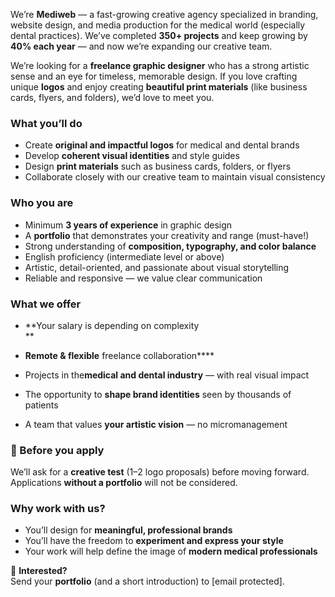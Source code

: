 We’re **Mediweb** — a fast-growing creative agency specialized in branding,
website design, and media production for the medical world (especially dental
practices). We’ve completed **350+ projects** and keep growing by **40% each
year** — and now we’re expanding our creative team.

We’re looking for a **freelance graphic designer** who has a strong artistic
sense and an eye for timeless, memorable design. If you love crafting unique
**logos** and enjoy creating **beautiful print materials** (like business
cards, flyers, and folders), we’d love to meet you.

### What you’ll do

  * Create **original and impactful logos** for medical and dental brands
  * Develop **coherent visual identities** and style guides
  * Design **print materials** such as business cards, folders, or flyers
  * Collaborate closely with our creative team to maintain visual consistency

### Who you are

  * Minimum **3 years of experience** in graphic design
  * A **portfolio** that demonstrates your creativity and range (must-have!)
  * Strong understanding of **composition, typography, and color balance**
  * English proficiency (intermediate level or above)
  * Artistic, detail-oriented, and passionate about visual storytelling
  * Reliable and responsive — we value clear communication

### What we offer

  * **Your salary is depending on complexity  
**

  * **Remote & flexible** freelance collaboration****
  * Projects in the**medical and dental industry** — with real visual impact
  * The opportunity to **shape brand identities** seen by thousands of patients
  * A team that values **your artistic vision** — no micromanagement

### 📌 Before you apply

We’ll ask for a **creative test** (1–2 logo proposals) before moving forward.  
Applications **without a portfolio** will not be considered.

### Why work with us?

  * You’ll design for **meaningful, professional brands**
  * You’ll have the freedom to **experiment and express your style**
  * Your work will help define the image of **modern medical professionals**

📩 **Interested?**  
Send your **portfolio** (and a short introduction) to [email protected].